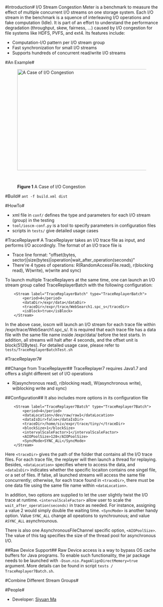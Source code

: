 #Introduction#
I/O Stream Congestion Meter is a benchmark to measure the effect of multiple concurrent I/O streams on one storage system. Each I/O stream in the benchmark is a squence of interleaving I/O operations and fake computation (Idle). It is part of an effort to understand the performance degradation (throughput, skew, fairness, ...) caused by I/O congestion for file systems like HDFS, PVFS, and ext4. Its features include:

* Computation-I/O pattern per I/O stream group
* Fast synchronization for small I/O streams
* Supports hundreds of concurrent read/write I/O streams

#An Example#
<figure>
  <img src="https://lh5.googleusercontent.com/-9zsrK9hxXvE/T_XGqTgektI/AAAAAAAAAA4/hSbJwuRyL-c/s1024/ioscm_intro.png" title="A Case of I/O Congestion" height="331" width="480" />
  
  <br><figcaption><b>Figure 1</b> A Case of I/O Congestion</figcaption>
</figure>

#Build#
``ant -f build.xml dist``

#HowTo#
* xml file in ``conf/`` defines the type and parameters for each I/O stream (group) in the testing
* ``tool/ioscm-conf.py`` is a tool to specify parameters in configuration files
* scripts in ``tests/`` give detailed usage cases

#TraceReplayer#
A TraceReplayer takes an I/O trace file as input, and performs I/O accordingly. The format of an I/O trace file is
* Trace line format: "offset(bytes, sector)|size(bytes)|operation|wait_after_operation(seconds)"
* There're 4 types of operations: R(RandomAccessFile.read), r(blocking read), W(write), w(write and sync)

To launch multiple TraceReplayers at the same time, one can launch an I/O stream group called TraceReplayerBatch with the following configuration:
		
		<Stream label="TraceReplayerBatch" type="TraceReplayerBatch">
        	<period>4</period>
        	<dataDir>/expr/data</dataDir>
       		<traceDir>/expr/trace/WebSearch1.spc_s</traceDir>
       		<isBlock>true</isBlock>
		</Stream>

In the above case, ioscm will launch an I/O stream for each trace file within /expr/trace/WebSearch1.spc_s/. It is required that 
each trace file has a data file with the same file name inside /expr/data/ before the test starts. In addition, all streams will halt after 4 seconds, and the offset unit is block(512Bytes). For detailed usage case, please refer to 
	``tests/TraceReplayerBatchTest.sh``

#TraceReplayer7#

##Change from TraceReplayer##
TraceReplayer7 requires Java1.7 and offers a slight different set of I/O operations
* R(asynchronous read), r(blocking read), W(asynchronous write), w(blocking write and sync)

##Configuration##
It also includes more options in its configuration file
		
		<Stream label="TraceReplayer7Batch" type="TraceReplayer7Batch">
        	<period>4</period>
        	<dataLocation>/dev/raw/raw1</dataLocation>
        	<dataIsDir>false</dataIsDir>
        	<traceDir>/home/siv/expr/trace/tiny/</traceDir>
        	<blockSize>1</blockSize>
        	<intervalScaleFactor>1</intervalScaleFactor>
        	<AIOPoolSize>128</AIOPoolSize>
        	<SyncMode>SYNC_ALL</SyncMode>
   		</Stream>

Here ``<traceDir>`` gives the path of the folder that contains all the I/O trace files. For each trace file, the replayer will then launch a thread for replaying. Besides, ``<dataLocation>`` specifies where to access the data, and ``<dataIsDir>`` indicates whether the specific locaiton contains one singel file, or a set of files. If false, all launched streams will access the same file concurrently; otherwise, for each trace found in ``<traceDir>``, there must be one data file using the same file name within ``<dataLocation>``.

In addition, two options are supplied to let the user slightly twist the I/O trace at runtime. ``<intervalScaleFactor>`` allow user to scale the ``wait_after_operation(seconds)`` in trace as needed. For instance, assigning a value 2 would simply double the waiting time. ``<SyncMode>`` is another handy option. Value ``SYNC_ALL`` change all opeations to synchrounous; and value ``ASYNC_ALL`` asynchrounous.

There is also one AsynchronousFileChannel specific option, ``<AIOPoolSize>``. The value of this tag specifies the size of the thread pool for asynchronous I/O.

##Raw Device Support##
Raw Device access is a way to bypass OS cache buffers for Java programs. To enable such functionality, the jar package needs to be launched with ``-Dsun.nio.PageAlignDirectMemory=true`` argument. More details can be found in script ``tests / TraceReplayer7Batch.sh``.

#Combine Different Stream Groups#

#People#
* Developer: [Siyuan Ma](http://siyuan.biz)

